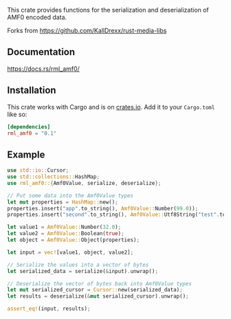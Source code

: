 This crate provides functions for the serialization and deserialization of AMF0 encoded data.

Forks from https://github.com/KallDrexx/rust-media-libs

## Documentation

https://docs.rs/rml_amf0/

## Installation

This crate works with Cargo and is on [crates.io](http://crates.io).  Add it to your `Cargo.toml` like so:
```toml
[dependencies]
rml_amf0 = "0.1"
```

## Example

```rust
use std::io::Cursor;
use std::collections::HashMap;
use rml_amf0::{Amf0Value, serialize, deserialize};

// Put some data into the Amf0Value types
let mut properties = HashMap::new();
properties.insert("app".to_string(), Amf0Value::Number(99.0));
properties.insert("second".to_string(), Amf0Value::Utf8String("test".to_string()));

let value1 = Amf0Value::Number(32.0);
let value2 = Amf0Value::Boolean(true);
let object = Amf0Value::Object(properties);

let input = vec![value1, object, value2];

// Serialize the values into a vector of bytes
let serialized_data = serialize(&input).unwrap();

// Deserialize the vector of bytes back into Amf0Value types
let mut serialized_cursor = Cursor::new(serialized_data);
let results = deserialize(&mut serialized_cursor).unwrap();

assert_eq!(input, results);
```


